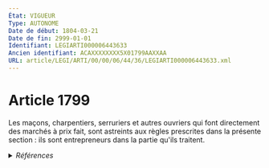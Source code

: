 ```yaml
---
État: VIGUEUR
Type: AUTONOME
Date de début: 1804-03-21
Date de fin: 2999-01-01
Identifiant: LEGIARTI000006443633
Ancien identifiant: ACAXXXXXXXX5X01799AAXXAA
URL: article/LEGI/ARTI/00/00/06/44/36/LEGIARTI000006443633.xml
---
```


<h1>Article 1799</h1>

Les maçons, charpentiers, serruriers et autres ouvriers qui font directement des
marchés à prix fait, sont astreints aux règles prescrites dans la présente
section : ils sont entrepreneurs dans la partie qu'ils traitent.


<details>
  <summary><em>Références</em></summary>

  <h2>Références faites par l'article</h2>
  
  <ul>
    <li>
      CODIFICATION source Loi 1804-03-07
    </li>
    <li>
      CREATION source Loi 1804-03-07 promulguée le 17 mars 1804
    </li>
  </ul>
</details>
